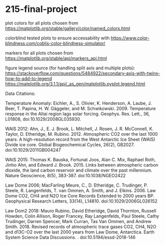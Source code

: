 # 215-final-project

plot colors for all plots chosen from https://matplotlib.org/stable/gallery/color/named_colors.html

colorblind tested plots to ensure accessability with https://www.color-blindness.com/coblis-color-blindness-simulator/

markers for all plots chosen from https://matplotlib.org/stable/api/markers_api.html

figure legend source (for handling split axis and multiple plots):
https://stackoverflow.com/questions/5484922/secondary-axis-with-twinx-how-to-add-to-legend
https://matplotlib.org/3.1.1/api/_as_gen/matplotlib.pyplot.legend.html



Data Citations:

Temperature Anomaly:
Eichler, A., S. Olivier, K. Henderson, A. Laube, J. Beer, T. Papina, H. W. Gäggeler, and M. Schwikowski. 2009. Temperature response in the Altai region lags solar forcing. Geophys. Res. Lett., 36, L01808, doi:10.1029/2008GL035930.

WAIS 2012:
Ahn, J., E. J. Brook, L. Mitchell, J. Rosen, J. R. McConnell, K. Taylor, D. Etheridge, M. Rubino. 2012. Atmospheric CO2 over the last 1000 years: A high-resolution record from the West Antarctic Ice Sheet (WAIS) Divide ice core. Global Biogeochemical Cycles, 26(2), GB2027. doi:10.1029/2011GB004247

WAIS 2015:
Thomas K. Bauska, Fortunat Joos, Alan C. Mix, Raphael Roth, Jinho Ahn, and Edward J. Brook. 2015. Links between atmospheric carbon dioxide, the land carbon reservoir and climate over the past millennium. Nature Geoscience, 8(5), 383-387. doi:10.1038/NGEO2422

Law Dome 2006;
MacFarling Meure, C., D. Etheridge, C. Trudinger, P. Steele, R. Langenfelds, T. van Ommen, A. Smith, and J. Elkins. 2006. Law Dome CO2, CH4 and N2O Ice Core Records Extended to 2000 years BP. Geophysical Research Letters, 33(14), L14810. doi:10.1029/2006GL026152

Law Dom2 2018: 
Mauro Rubino, David Etheridge, David Thornton, Russell Howden, Colin Allison, Roger Francey, Ray Langenfelds, Paul Steele, Cathy Trudinger, Darren Spencer, Mark Curran, Tas Van Ommen, and Andrew Smith. 2018. Revised records of atmospheric trace gases CO2, CH4, N2O and d13C-O2 over the last 2000 years from Law Dome, Antarctica. Earth System Science Data Discussions. . doi:10.5194/essd-2018-146